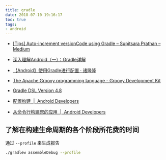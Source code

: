 ```yaml
---
title: gradle
date: 2018-07-10 19:16:17
toc: true
tags:
- android
---
```


- [[Tips] Auto-increment versionCode using Gradle – Supitsara Prathan – Medium](https://medium.com/@prathanbomb/tips-auto-increment-versioncode-of-android-using-gradle-dba0425af97c)
- [深入理解Android（一）：Gradle详解](http://www.infoq.com/cn/articles/android-in-depth-gradle)
- [【Android】使用Gradle进行配置 · 诸隆隆](https://zllbird.github.io/2016/01/14/android%E4%BD%BF%E7%94%A8gradle%E8%BF%9B%E8%A1%8C%E9%85%8D%E7%BD%AE/)

- [The Apache Groovy programming language - Groovy Development Kit](http://www.groovy-lang.org/api.html)
- [Gradle DSL Version 4.8](https://docs.gradle.org/current/dsl/)
- [配置构建  |  Android Developers](https://developer.android.com/studio/build/)
- [从命令行构建您的应用  |  Android Developers](https://developer.android.com/studio/build/building-cmdline)


## 了解在构建生命周期的各个阶段所花费的时间
通过 `--profile` 来生成报告
```sh
./gradlew assembleDebug --profile
```
